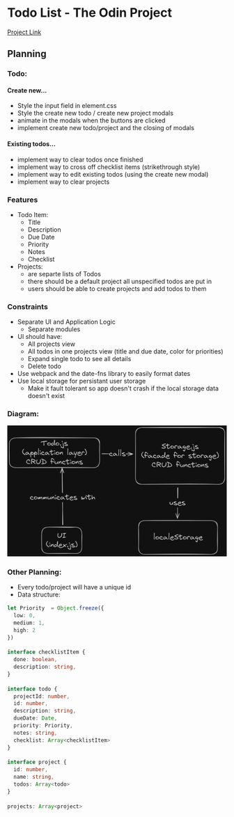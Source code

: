 # Todo List - The Odin Project

[Project Link](https://www.theodinproject.com/lessons/node-path-javascript-todo-list)

## Planning

### Todo: 

#### Create new...

- Style the input field in element.css
- Style the create new todo / create new project modals
- animate in the modals when the buttons are clicked
- implement create new todo/project and the closing of modals

#### Existing todos...

- implement way to clear todos once finished
- implement way to cross off checklist items (strikethrough style)
- implement way to edit existing todos
(using the create new modal)
- implement way to clear projects

### Features

- Todo Item:
  - Title
  - Description
  - Due Date
  - Priority
  - Notes
  - Checklist
- Projects:
  - are separte lists of Todos
  - there should be a default project all unspecified todos are put in
  - users should be able to create projects and add todos to them

### Constraints

- Separate UI and Application Logic
  - Separate modules
- UI should have:
  - All projects view
  - All todos in one projects view (title and due date, color for priorities)
  - Expand single todo to see all details
  - Delete todo
- Use webpack and the date-fns library to easily format dates
- Use local storage for persistant user storage
  - Make it fault tolerant so app doesn't crash if the local storage data doesn't exist

### Diagram:

![System Diagram](system_diagram.png "System Diagram")

### Other Planning:

- Every todo/project will have a unique id
- Data structure:
```ts
let Priority  = Object.freeze({
  low: 0,
  medium: 1,
  high: 2
})

interface checklistItem {
  done: boolean,
  description: string,
}

interface todo {
  projectId: number,
  id: number,
  description: string,
  dueDate: Date,
  priority: Priority,
  notes: string,
  checklist: Array<checklistItem>
}

interface project {
  id: number,
  name: string,
  todos: Array<todo>
}

projects: Array<project>
```
